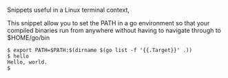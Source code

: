 Snippets useful in a Linux terminal context,

This snippet allow you to set the PATH in a go environment so that your compiled binaries run from anywhere without having to navigate through to $HOME/go/bin

```
$ export PATH=$PATH:$(dirname $(go list -f '{{.Target}}' .))
$ hello
Hello, world.
$
```
